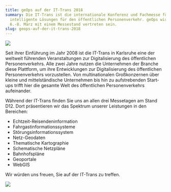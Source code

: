 ```yaml
---
title: geOps auf der IT-Trans 2018
summary: Die IT-Trans ist die internationale Konferenz und Fachmesse für
  intelligente Lösungen für den öffentlichen Personenverkehr. geOps wird vom
  6.-8. März mit einem Messestand vertreten sein.
slug: geops-auf-der-it-trans-2018
---
```

![](/images/blog/geops-auf-der-it-trans-2018/it-trans.booths.jpg)

Seit ihrer Einführung im Jahr 2008 ist die IT-Trans in Karlsruhe eine der weltweit führenden Veranstaltungen zur Digitalisierung des öffentlichen Personenverkehrs. Alle zwei Jahre nutzen die Unternehmen der Branche diese Plattform, um ihre Entwicklungen zur Digitalisierung des öffentlichen Personenverkehrs vorzustellen. Von multinationalen Großkonzernen über kleine und mittelständische Unternehmen bis hin zu aufstrebenden Start-ups trifft hier die gesamte Welt des öffentlichen Personenverkehrs aufeinander.

Während der IT-Trans finden Sie uns an allen drei Messetagen am Stand D12. Dort präsentieren wir das Spektrum unserer Leistungen in den Bereichen:

*   Echtzeit-Reisendeninformation
*   Fahrgastinformationssysteme
*   Störungsinformationssystem
*   Netz-Geodaten
*   Thematische Kartographie
*   Schematische Netzpläne
*   Bahnhofspläne
*   Geoportale
*   WebGIS

Wir würden uns freuen, Sie auf der IT-Trans zu treffen.

![](/images/blog/geops-auf-der-it-trans-2018/maps2.png)